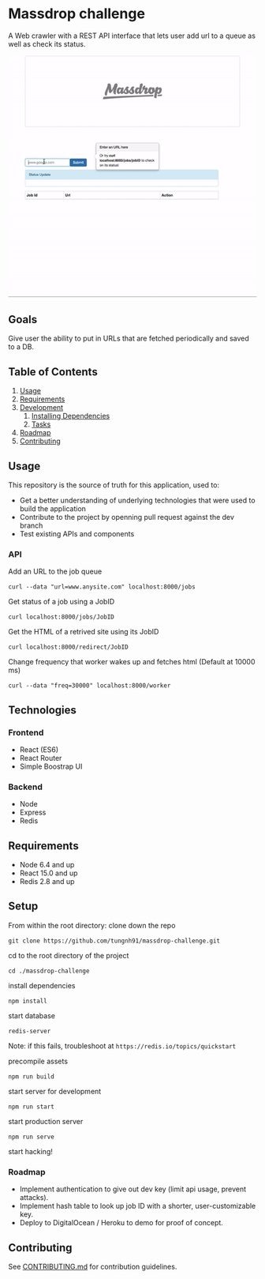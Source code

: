 # Massdrop challenge
A Web crawler with a REST API interface that lets user add url to a queue as well as check its status.

![](./docs/demo.gif)

## Goals
Give user the ability to put in URLs that are fetched periodically and saved to a DB. 

## Table of Contents

1. [Usage](#Usage)
1. [Requirements](#requirements)
1. [Development](#development)
    1. [Installing Dependencies](#installing-dependencies)
    1. [Tasks](#tasks)
1. [Roadmap](#roadmap)
1. [Contributing](#contributing)

## Usage

This repository is the source of truth for this application, used to:
 - Get a better understanding of underlying technologies that were used to build the application
 - Contribute to the project by openning pull request against the dev branch
 - Test existing APIs and components
 ### API
 Add an URL to the job queue
 ```
 curl --data "url=www.anysite.com" localhost:8000/jobs
 ```
 Get status of a job using a JobID
 ```
 curl localhost:8000/jobs/JobID
 ```
 Get the HTML of a retrived site using its JobID
 ```
 curl localhost:8000/redirect/JobID
 ```
 Change frequency that worker wakes up and fetches html 
 (Default at 10000 ms)
 ```
 curl --data "freq=30000" localhost:8000/worker
 ```

## Technologies

### Frontend
- React (ES6)
- React Router
- Simple Boostrap UI


### Backend
- Node
- Express
- Redis

## Requirements

- Node 6.4 and up
- React 15.0 and up
- Redis 2.8 and up



## Setup

From within the root directory:
clone down the repo
```
git clone https://github.com/tungnh91/massdrop-challenge.git
```
cd to the root directory of the project
```
cd ./massdrop-challenge
```
install dependencies
```
npm install
```
start database
```
redis-server
```
Note: if this fails, troubleshoot at ``` https://redis.io/topics/quickstart ```

precompile assets
```
npm run build
```
start server for development
```
npm run start
```
start production server 
```
npm run serve
```
start hacking!


### Roadmap

- Implement authentication to give out dev key (limit api usage, prevent attacks).
- Implement hash table to look up job ID with a shorter, user-customizable key.
- Deploy to DigitalOcean / Heroku to demo for proof of concept.

## Contributing

See [CONTRIBUTING.md](CONTRIBUTING.md) for contribution guidelines.
